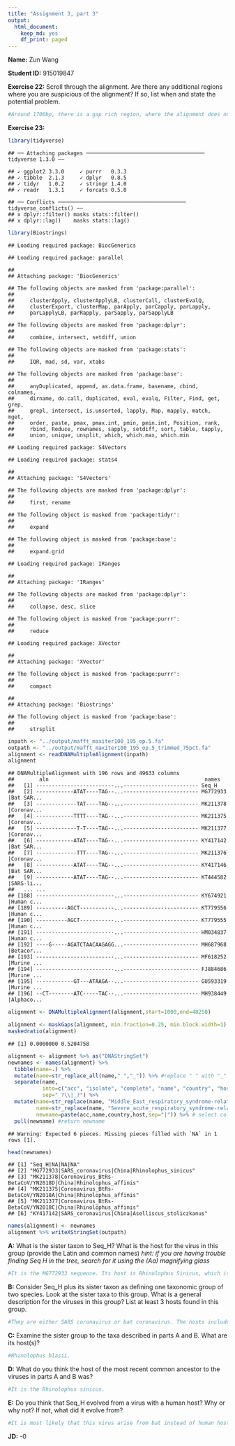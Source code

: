 ```yaml
---
title: "Assignment 3, part 3"
output: 
  html_document: 
    keep_md: yes
    df_print: paged
---
```


__Name:__ Zun Wang

__Student ID:__ 915019847





**Exercise 22:**
Scroll through the alignment.  Are there any additional regions where you are suspicious of the alignment?  If so, list when and state the potential problem.

```r
#Around 1700bp, there is a gap rich region, where the alignment does not work well.
```

**Exercise 23:** 

```r
library(tidyverse)
```

```
## ── Attaching packages ────────────────────────────────────── tidyverse 1.3.0 ──
```

```
## ✓ ggplot2 3.3.0     ✓ purrr   0.3.3
## ✓ tibble  2.1.3     ✓ dplyr   0.8.5
## ✓ tidyr   1.0.2     ✓ stringr 1.4.0
## ✓ readr   1.3.1     ✓ forcats 0.5.0
```

```
## ── Conflicts ───────────────────────────────────────── tidyverse_conflicts() ──
## x dplyr::filter() masks stats::filter()
## x dplyr::lag()    masks stats::lag()
```

```r
library(Biostrings)
```

```
## Loading required package: BiocGenerics
```

```
## Loading required package: parallel
```

```
## 
## Attaching package: 'BiocGenerics'
```

```
## The following objects are masked from 'package:parallel':
## 
##     clusterApply, clusterApplyLB, clusterCall, clusterEvalQ,
##     clusterExport, clusterMap, parApply, parCapply, parLapply,
##     parLapplyLB, parRapply, parSapply, parSapplyLB
```

```
## The following objects are masked from 'package:dplyr':
## 
##     combine, intersect, setdiff, union
```

```
## The following objects are masked from 'package:stats':
## 
##     IQR, mad, sd, var, xtabs
```

```
## The following objects are masked from 'package:base':
## 
##     anyDuplicated, append, as.data.frame, basename, cbind, colnames,
##     dirname, do.call, duplicated, eval, evalq, Filter, Find, get, grep,
##     grepl, intersect, is.unsorted, lapply, Map, mapply, match, mget,
##     order, paste, pmax, pmax.int, pmin, pmin.int, Position, rank,
##     rbind, Reduce, rownames, sapply, setdiff, sort, table, tapply,
##     union, unique, unsplit, which, which.max, which.min
```

```
## Loading required package: S4Vectors
```

```
## Loading required package: stats4
```

```
## 
## Attaching package: 'S4Vectors'
```

```
## The following objects are masked from 'package:dplyr':
## 
##     first, rename
```

```
## The following object is masked from 'package:tidyr':
## 
##     expand
```

```
## The following object is masked from 'package:base':
## 
##     expand.grid
```

```
## Loading required package: IRanges
```

```
## 
## Attaching package: 'IRanges'
```

```
## The following objects are masked from 'package:dplyr':
## 
##     collapse, desc, slice
```

```
## The following object is masked from 'package:purrr':
## 
##     reduce
```

```
## Loading required package: XVector
```

```
## 
## Attaching package: 'XVector'
```

```
## The following object is masked from 'package:purrr':
## 
##     compact
```

```
## 
## Attaching package: 'Biostrings'
```

```
## The following object is masked from 'package:base':
## 
##     strsplit
```


```r
inpath <- "../output/mafft_maxiter100_195_op.5.fa"
outpath <- "../output/mafft_maxiter100_195_op.5_trimmed_75pct.fa"
alignment <- readDNAMultipleAlignment(inpath)
alignment
```

```
## DNAMultipleAlignment with 196 rows and 49633 columns
##        aln                                                  names               
##   [1] -------------------------...------------------------ Seq_H
##   [2] ------------ATAT----TAG--...------------------------ MG772933 |Bat SAR...
##   [3] -------------TAT----TAG--...------------------------ MK211378 |Coronav...
##   [4] ------------TTTT----TAG--...------------------------ MK211375 |Coronav...
##   [5] -------------T-T----TAG--...------------------------ MK211377 |Coronav...
##   [6] ------------ATAT----TAG--...------------------------ KY417142 |Bat SAR...
##   [7] -------------TTT----TAG--...------------------------ MK211376 |Coronav...
##   [8] ------------ATAT----TAG--...------------------------ KY417146 |Bat SAR...
##   [9] ------------ATAT----TAG--...------------------------ KT444582 |SARS-li...
##   ... ...
## [188] -------------------------...------------------------ KY674921 |Human c...
## [189] ----------AGCT-----------...------------------------ KT779556 |Human c...
## [190] ----------AGCT-----------...------------------------ KT779555 |Human c...
## [191] -------------------------...------------------------ HM034837 |Human c...
## [192] ----G-----AGATCTAACAAGAGG...------------------------ MH687968 |Betacor...
## [193] -------------------------...------------------------ MF618252 |Murine ...
## [194] -------------------------...------------------------ FJ884686 |Murine ...
## [195] ------------GT---ATAAGA--...------------------------ GU593319 |Murine ...
## [196] --CT--------ATC-----TAC--...------------------------ MH938449 |Alphaco...
```

```r
alignment <- DNAMultipleAlignment(alignment,start=1000,end=48250)
```

```r
alignment <- maskGaps(alignment, min.fraction=0.25, min.block.width=1)
maskedratio(alignment) 
```

```
## [1] 0.0000000 0.5204758
```

```r
alignment <- alignment %>% as("DNAStringSet")
newnames <- names(alignment) %>% 
  tibble(name=.) %>%
  mutate(name=str_replace_all(name," ","_")) %>% #replace " " with "_" because some programs truncate name at " "
  separate(name, 
           into=c("acc", "isolate", "complete", "name", "country", "host"),
           sep="_?\\|_?") %>%
  mutate(name=str_replace(name, "Middle_East_respiratory_syndrome-related","MERS"),   # abbreviate
         name=str_replace(name, "Severe_acute_respiratory_syndrome-related", "SARS"), # abbreviate
         newname=paste(acc,name,country,host,sep="|")) %>% # select columns for newname
  pull(newname) #return newname
```

```
## Warning: Expected 6 pieces. Missing pieces filled with `NA` in 1 rows [1].
```

```r
head(newnames)
```

```
## [1] "Seq_H|NA|NA|NA"                                                     
## [2] "MG772933|SARS_coronavirus|China|Rhinolophus_sinicus"                
## [3] "MK211378|Coronavirus_BtRs-BetaCoV/YN2018D|China|Rhinolophus_affinis"
## [4] "MK211375|Coronavirus_BtRs-BetaCoV/YN2018A|China|Rhinolophus_affinis"
## [5] "MK211377|Coronavirus_BtRs-BetaCoV/YN2018C|China|Rhinolophus_affinis"
## [6] "KY417142|SARS_coronavirus|China|Aselliscus_stoliczkanus"
```

```r
names(alignment) <- newnames
alignment %>% writeXStringSet(outpath)
```
__A:__ What is the sister taxon to Seq_H? What is the host for the virus in this group (provide the Latin and common names)
_hint: if you are having trouble finding Seq H in the tree, search for it using the (Aa) magnifying glass_

```r
#It is the MG772933 sequence. Its host is Rhinolophus Sinicus, which is the Chinese rufous horseshoe bat.
```
__B:__ Consider Seq_H plus its sister taxon as defining one taxonomic group of two species.  Look at the sister taxa to this group.  What is a general description for the viruses in this group?  List at least 3 hosts found in this group.

```r
#They are either SARS coronavirus or bat coronavirus. The hosts include Rhinolophus ferrumequinum, Rhinolophus affinis, and Chiroptera.
```

__C:__ Examine the sister group to the taxa described in parts A and B.  What are its host(s)?

```r
#Rhinolophus blasii.
```
__D:__ What do you think the host of the most recent common ancestor to the viruses in parts A and B was?

```r
#It is the Rhinolophus sinicus.
```
__E:__ Do you think that Seq_H evolved from a virus with a human host?  Why or why not?  If not, what did it evolve from?

```r
#It is most likely that this virus arise from bat instead of human host, since its related sequences are all from bats.
```

**JD:** -0
